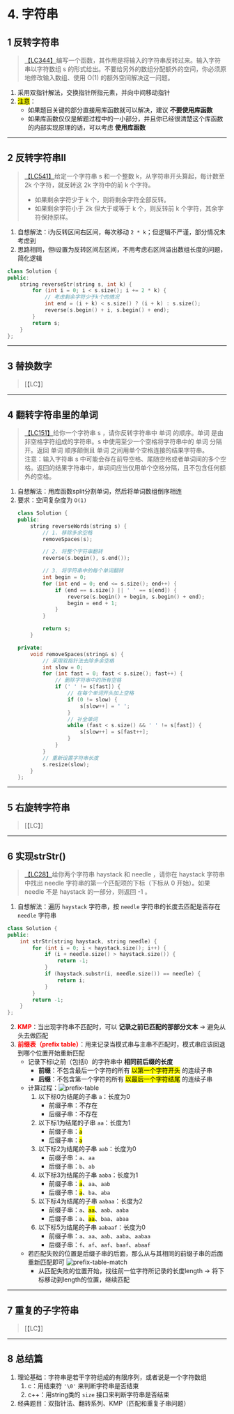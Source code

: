 # 4. 字符串

## 1 反转字符串

> [【LC344】](https://leetcode.cn/problems/reverse-string/description/)编写一个函数，其作用是将输入的字符串反转过来。输入字符串以字符数组 s 的形式给出。不要给另外的数组分配额外的空间，你必须原地修改输入数组、使用 O(1) 的额外空间解决这一问题。

1. 采用双指针解法，交换指针所指元素，并向中间移动指针
2. <mark>注意</mark>：
    - 如果题目关键的部分直接用库函数就可以解决，建议 **不要使用库函数**
    - 如果库函数仅仅是解题过程中的一小部分，并且你已经很清楚这个库函数的内部实现原理的话，可以考虑 **使用库函数**

---

## 2 反转字符串II

> [【LC541】](https://leetcode.cn/problems/reverse-string-ii/description/)给定一个字符串 s 和一个整数 k，从字符串开头算起，每计数至 2k 个字符，就反转这 2k 字符中的前 k 个字符。
> - 如果剩余字符少于 k 个，则将剩余字符全部反转。
> - 如果剩余字符小于 2k 但大于或等于 k 个，则反转前 k 个字符，其余字符保持原样。

1. 自想解法：i为反转区间右区间，每次移动 `2 * k`；但逻辑不严谨，部分情况未考虑到
2. 思路相同，但i设置为反转区间左区间，不用考虑右区间溢出数组长度的问题，简化逻辑
```cpp showLineNumbers
class Solution {
public:
    string reverseStr(string s, int k) {
        for (int i = 0; i < s.size(); i += 2 * k) {
            // 考虑剩余字符少于k个的情况
            int end = (i + k) < s.size() ? (i + k) : s.size();
            reverse(s.begin() + i, s.begin() + end);
        }
        return s;
    }
};
```

---

## 3 替换数字

> [【LC】]

---

## 4 翻转字符串里的单词

> [【LC151】](https://leetcode.cn/problems/reverse-words-in-a-string/description/)给你一个字符串 s ，请你反转字符串中 单词 的顺序。单词 是由非空格字符组成的字符串。s 中使用至少一个空格将字符串中的 单词 分隔开。返回 单词 顺序颠倒且 单词 之间用单个空格连接的结果字符串。  
> 注意：输入字符串 s 中可能会存在前导空格、尾随空格或者单词间的多个空格。返回的结果字符串中，单词间应当仅用单个空格分隔，且不包含任何额外的空格。

1. 自想解法：用库函数split分割单词，然后将单词数组倒序相连
2. 要求：空间复杂度为 `O(1)`
    ```cpp showLineNumbers
    class Solution {
    public:
        string reverseWords(string s) {
            // 1. 移除多余空格
            removeSpaces(s);

            // 2. 将整个字符串翻转
            reverse(s.begin(), s.end());

            // 3. 将字符串中的每个单词翻转
            int begin = 0;
            for (int end = 0; end <= s.size(); end++) {
                if (end == s.size() || ' ' == s[end]) {
                    reverse(s.begin() + begin, s.begin() + end);
                    begin = end + 1;
                }
            }

            return s;
        }

    private:
        void removeSpaces(string& s) {
            // 采用双指针法去除多余空格
            int slow = 0;
            for (int fast = 0; fast < s.size(); fast++) {
                // 删除字符串中的所有空格
                if (' ' != s[fast]) {
                    // 在每个单词开头加上空格
                    if (0 != slow) {
                        s[slow++] = ' ';
                    }
                    // 补全单词
                    while (fast < s.size() && ' ' != s[fast]) {
                        s[slow++] = s[fast++];
                    }
                }
            }
            // 重新设置字符串长度
            s.resize(slow);
        }
    };
    ```

---

## 5 右旋转字符串

> [【LC】]

---

## 6 实现strStr()

> [【LC28】](https://leetcode.cn/problems/find-the-index-of-the-first-occurrence-in-a-string/description/)给你两个字符串 haystack 和 needle ，请你在 haystack 字符串中找出 needle 字符串的第一个匹配项的下标（下标从 0 开始）。如果 needle 不是 haystack 的一部分，则返回 -1 。

1. 自想解法：遍历 `haystack` 字符串，按 `needle` 字符串的长度去匹配是否存在 `needle` 字符串
```cpp showLineNumbers
class Solution {
public:
    int strStr(string haystack, string needle) {
        for (int i = 0; i < haystack.size(); i++) {
            if (i + needle.size() > haystack.size()) {
                return -1;
            }
            if (haystack.substr(i, needle.size()) == needle) {
                return i;
            }
        }
        return -1;
    }
};
```
2. **<font color="red">KMP</font>**：当出现字符串不匹配时，可以 **记录之前已匹配的那部分文本** &rarr; 避免从头去做匹配
3. **<font color="red">前缀表（prefix table）</font>**：用来记录当模式串与主串不匹配时，模式串应该回退到哪个位置开始重新匹配
    - 记录下标i之前（包括i）的字符串中 **相同前后缀的长度**
        - **前缀**：不包含最后一个字符的所有 <mark>以第一个字符开头</mark> 的连续子串
        - **后缀**：不包含第一个字符的所有 <mark>以最后一个字符结尾</mark> 的连续子串
    - 计算过程：![prefix-table](./img/4.string/6.1.prefix_table.png)
        1. 以下标0为结尾的子串 `a`：长度为0
            - 前缀子串：不存在
            - 后缀子串：不存在
        2. 以下标1为结尾的子串 `aa`：长度为1
            - 前缀子串：<mark>`a`</mark>
            - 后缀子串：<mark>`a`</mark>
        3. 以下标2为结尾的子串 `aab`：长度为0
            - 前缀子串：`a`、`aa`
            - 后缀子串：`b`、`ab`
        4. 以下标3为结尾的子串 `aaba`：长度为1
            - 前缀子串：<mark>`a`</mark>、`aa`、`aab`
            - 后缀子串：<mark>`a`</mark>、`ba`、`aba`
        5. 以下标4为结尾的子串 `aabaa`：长度为2
            - 前缀子串：`a`、<mark>`aa`</mark>、`aab`、`aaba`
            - 后缀子串：`a`、<mark>`aa`</mark>、`baa`、`abaa`
        6. 以下标5为结尾的子串 `aabaaf`：长度为0
            - 前缀子串：`a`、`aa`、`aab`、`aaba`、`aabaa`
            - 后缀子串：`f`、`af`、`aaf`、`baaf`、`abaaf`
    - 若匹配失败的位置是后缀子串的后面，那么从与其相同的前缀子串的后面重新匹配即可
        ![prefix-table-match](./img/4.string/6.2.prefix_table_match.gif)
        - 从匹配失败的位置开始，找往前一位字符所记录的长度length &rarr; 将下标移动到length的位置，继续匹配

---

## 7 重复的子字符串

> [【LC】]

---

## 8 总结篇
1. 理论基础：字符串是若干字符组成的有限序列，或者说是一个字符数组
    1. c：用结束符 `'\0'` 来判断字符串是否结束
    2. c++：用string类的 `size` 接口来判断字符串是否结束
2. 经典题目：双指针法、翻转系列、KMP（匹配和重复子串问题）
